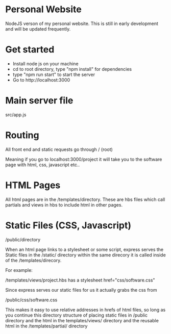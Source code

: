 # Personal Website
NodeJS verson of my personal website. This is still in early development and will be updated frequently.

# Get started
- Install node js on your machine
- cd to root directory, type "npm install" for dependencies
- type "npm run start" to start the server
- Go to http://localhost:3000

# Main server file
src/app.js

# Routing
All front end and static requests go through / (root)

Meaning if you go to localhost:3000/project it will take you to the software page with html, css, javascript etc..

# HTML Pages
All html pages are in the /templates/directory. These are hbs files which call partials and views in hbs to include html in other pages.

# Static Files (CSS, Javascript)
/public/directory

When an html page links to a stylesheet or some script, express serves the Static files in the /static/ directory within the same direcory it is called inside of the /templates/direcory.

For example:

/templates/views/project.hbs has a stylesheet href="css/software.css"

Since express serves our static files for us it actually grabs the css from

/public/css/software.css

This makes it easy to use relative addresses in hrefs of html files, so long as you continue this directory structure of placing static files in /public directory and the html in the templates/views/ directory and the reusable html in the /templates/partial/ directory
